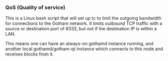 ### QoS (Quality of service) ###

This is a Linux bash script that will set up tc to limit the outgoing bandwidth for connections to the Gotham network. It limits outbound TCP traffic with a source or destination port of 8333, but not if the destination IP is within a LAN.

This means one can have an always-on gothamd instance running, and another local gothamd/gotham-qt instance which connects to this node and receives blocks from it.
